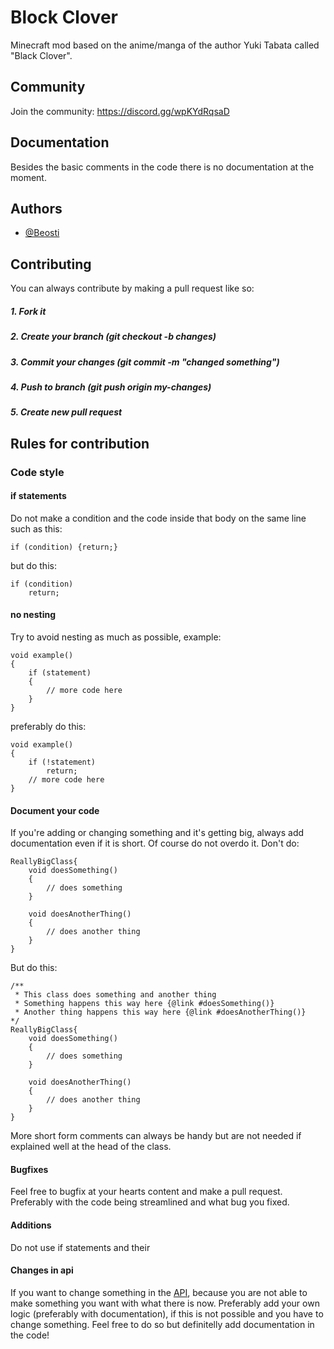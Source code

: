 
# Block Clover
Minecraft mod based on the anime/manga of the author Yuki Tabata called "Black Clover".





## Community

Join the community:
https://discord.gg/wpKYdRqsaD
## Documentation


Besides the basic comments in the code there is no documentation at the moment.


## Authors

- [@Beosti](https://github.com/Ziroxis)


## Contributing
You can always contribute by making a pull request like so:
##### 1. Fork it
##### 2. Create your branch (git checkout -b changes)
##### 3. Commit your changes (git commit -m "changed something")
##### 4. Push to branch (git push origin my-changes)
##### 5. Create new pull request
## Rules for contribution


### Code style
#### if statements
Do not make a condition and the code inside that body on the same line such as this:

    if (condition) {return;}
but do this:
    
    if (condition)
        return;
#### no nesting
Try to avoid nesting as much as possible, example:

    void example()
    {
        if (statement)
        {
            // more code here
        }
    }
preferably do this:

    void example()
    {
        if (!statement)
            return;
        // more code here
    }
#### Document your code
If you're adding or changing something and it's getting big, always add documentation even if it is short. Of course do not overdo it. Don't do:

    ReallyBigClass{
        void doesSomething()
        {
            // does something
        }
        
        void doesAnotherThing()
        {
            // does another thing
        }
    }
But do this:

    /**
     * This class does something and another thing
     * Something happens this way here {@link #doesSomething()} 
     * Another thing happens this way here {@link #doesAnotherThing()}
    */
    ReallyBigClass{
        void doesSomething()
        {
            // does something
        }
        
        void doesAnotherThing()
        {
            // does another thing
        }
    }

More short form comments can always be handy but are not needed if explained well at the head of the class.
#### Bugfixes
Feel free to bugfix at your hearts content and make a pull request. Preferably with the code being streamlined and what bug you fixed.
#### Additions
Do not use if statements and their 
#### Changes in api
If you want to change something in the [API](block-clover/src/main/java/com/yuanno/block_clover/api), because you are not able to make something you want with what there is now. Preferably add your own logic (preferably with documentation), if this is not possible and you have to change something. Feel free to do so but definitelly add documentation in the code!
